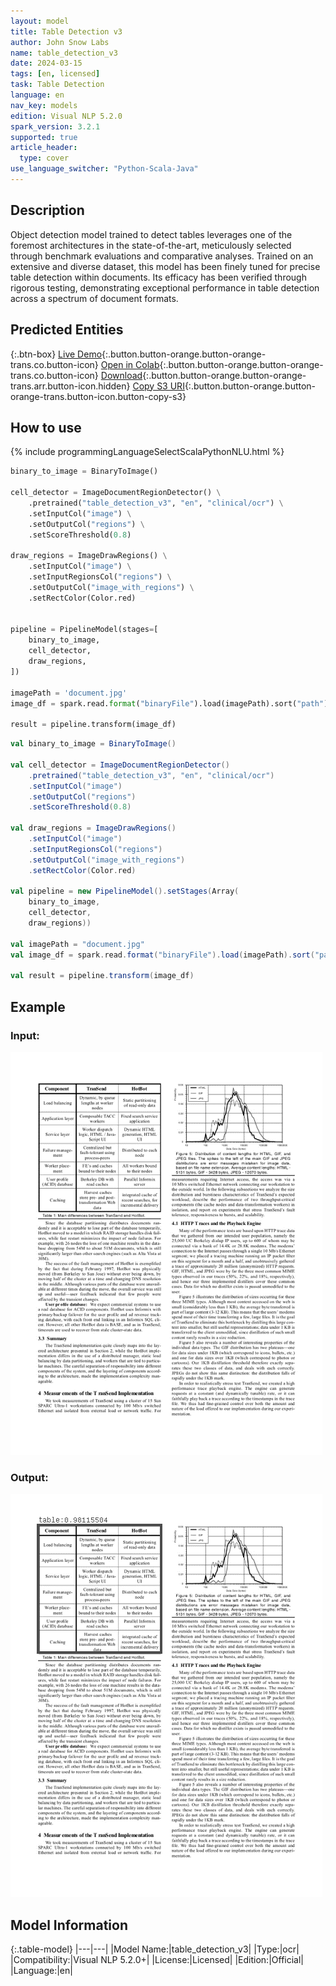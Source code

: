```yaml
---
layout: model
title: Table Detection v3
author: John Snow Labs
name: table_detection_v3
date: 2024-03-15
tags: [en, licensed]
task: Table Detection
language: en
nav_key: models
edition: Visual NLP 5.2.0
spark_version: 3.2.1
supported: true
article_header:
  type: cover
use_language_switcher: "Python-Scala-Java"
---
```


## Description

Object detection model trained to detect tables leverages one of the foremost architectures in the state-of-the-art, meticulously selected through benchmark evaluations and comparative analyses. Trained on an extensive and diverse dataset, this model has been finely tuned for precise table detection within documents. Its efficacy has been verified through rigorous testing, demonstrating exceptional performance in table detection across a spectrum of document formats.

## Predicted Entities

{:.btn-box}
[Live Demo](https://demo.johnsnowlabs.com/ocr/IMAGE_TABLE_DETECTION/){:.button.button-orange.button-orange-trans.co.button-icon}
[Open in Colab](https://colab.research.google.com/github/JohnSnowLabs/spark-ocr-workshop/blob/master/jupyter/SparkOcrImageTableDetection.ipynb){:.button.button-orange.button-orange-trans.co.button-icon}
[Download](https://s3.amazonaws.com/auxdata.johnsnowlabs.com/clinical/ocr/table_detection_v3_en_5.2.0_3.0_1707370970000.zip){:.button.button-orange.button-orange-trans.arr.button-icon.hidden}
[Copy S3 URI](s3://auxdata.johnsnowlabs.com/clinical/ocr/table_detection_v3_en_5.2.0_3.0_1707370970000.zip){:.button.button-orange.button-orange-trans.button-icon.button-copy-s3}

## How to use

<div class="tabs-box" markdown="1">
{% include programmingLanguageSelectScalaPythonNLU.html %}

```python
binary_to_image = BinaryToImage()

cell_detector = ImageDocumentRegionDetector() \
    .pretrained("table_detection_v3", "en", "clinical/ocr") \
    .setInputCol("image") \
    .setOutputCol("regions") \
    .setScoreThreshold(0.8)

draw_regions = ImageDrawRegions() \
    .setInputCol("image") \
    .setInputRegionsCol("regions") \
    .setOutputCol("image_with_regions") \
    .setRectColor(Color.red)


pipeline = PipelineModel(stages=[
    binary_to_image,
    cell_detector,
    draw_regions,
])

imagePath = 'document.jpg'
image_df = spark.read.format("binaryFile").load(imagePath).sort("path")

result = pipeline.transform(image_df)
```
```scala
val binary_to_image = BinaryToImage()

val cell_detector = ImageDocumentRegionDetector()
    .pretrained("table_detection_v3", "en", "clinical/ocr")
    .setInputCol("image")
    .setOutputCol("regions")
    .setScoreThreshold(0.8)

val draw_regions = ImageDrawRegions()
    .setInputCol("image")
    .setInputRegionsCol("regions")
    .setOutputCol("image_with_regions")
    .setRectColor(Color.red)

val pipeline = new PipelineModel().setStages(Array(
    binary_to_image,
    cell_detector,
    draw_regions))

val imagePath = "document.jpg"
val image_df = spark.read.format("binaryFile").load(imagePath).sort("path")

val result = pipeline.transform(image_df)
```

</div>


## Example

### Input:
![Screenshot](/assets/images/examples_ocr/image5.png)

### Output:
![Screenshot](/assets/images/examples_ocr/image5_tdv3.png)


## Model Information

{:.table-model}
|---|---|
|Model Name:|table_detection_v3|
|Type:|ocr|
|Compatibility:|Visual NLP 5.2.0+|
|License:|Licensed|
|Edition:|Official|
|Language:|en|

